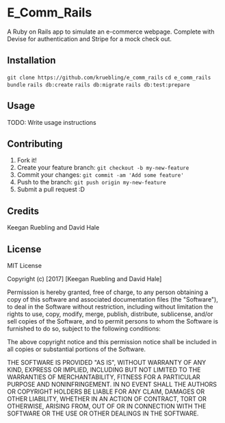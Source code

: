# E_Comm_Rails
A Ruby on Rails app to simulate an e-commerce webpage. Complete with Devise for authentication and Stripe for a mock check out.

## Installation
`git clone https://github.com/kruebling/e_comm_rails`
`cd e_comm_rails`
`bundle`
`rails db:create`
`rails db:migrate`
`rails db:test:prepare`

## Usage
TODO: Write usage instructions

## Contributing
1. Fork it!
2. Create your feature branch: `git checkout -b my-new-feature`
3. Commit your changes: `git commit -am 'Add some feature'`
4. Push to the branch: `git push origin my-new-feature`
5. Submit a pull request :D

## Credits
Keegan Ruebling and David Hale

## License
MIT License

Copyright (c) [2017] [Keegan Ruebling and David Hale]

Permission is hereby granted, free of charge, to any person obtaining a copy
of this software and associated documentation files (the "Software"), to deal
in the Software without restriction, including without limitation the rights
to use, copy, modify, merge, publish, distribute, sublicense, and/or sell
copies of the Software, and to permit persons to whom the Software is
furnished to do so, subject to the following conditions:

The above copyright notice and this permission notice shall be included in all
copies or substantial portions of the Software.

THE SOFTWARE IS PROVIDED "AS IS", WITHOUT WARRANTY OF ANY KIND, EXPRESS OR
IMPLIED, INCLUDING BUT NOT LIMITED TO THE WARRANTIES OF MERCHANTABILITY,
FITNESS FOR A PARTICULAR PURPOSE AND NONINFRINGEMENT. IN NO EVENT SHALL THE
AUTHORS OR COPYRIGHT HOLDERS BE LIABLE FOR ANY CLAIM, DAMAGES OR OTHER
LIABILITY, WHETHER IN AN ACTION OF CONTRACT, TORT OR OTHERWISE, ARISING FROM,
OUT OF OR IN CONNECTION WITH THE SOFTWARE OR THE USE OR OTHER DEALINGS IN THE
SOFTWARE.
